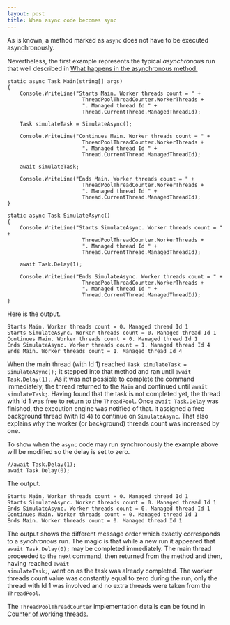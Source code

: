 ```yaml
---
layout: post
title: When async code becomes sync 
---
```


As is known, a method marked as <code>async</code> does not have to be executed asynchronously. 

Nevertheless, the first example represents the typical *asynchronous* run that well described in <a href="https://docs.microsoft.com/en-US/dotnet/csharp/programming-guide/concepts/async/task-asynchronous-programming-model#BKMK_WhatHappensUnderstandinganAsyncMethod">What happens in the asynchronous method.
</a>

<pre><code class="language-cs">static async Task Main(string[] args)
{
    Console.WriteLine("Starts Main. Worker threads count = " +
                        ThreadPoolThreadCounter.WorkerThreads +
                        ". Managed thread Id " +
                        Thread.CurrentThread.ManagedThreadId);

    Task simulateTask = SimulateAsync();

    Console.WriteLine("Continues Main. Worker threads count = " +
                        ThreadPoolThreadCounter.WorkerThreads +
                        ". Managed thread Id " +
                        Thread.CurrentThread.ManagedThreadId);

    await simulateTask;

    Console.WriteLine("Ends Main. Worker threads count = " +
                        ThreadPoolThreadCounter.WorkerThreads +
                        ". Managed thread Id " +
                        Thread.CurrentThread.ManagedThreadId);
}

static async Task SimulateAsync()
{
    Console.WriteLine("Starts SimulateAsync. Worker threads count = " +
                        ThreadPoolThreadCounter.WorkerThreads +
                        ". Managed thread Id " +
                        Thread.CurrentThread.ManagedThreadId);

    await Task.Delay(1);

    Console.WriteLine("Ends SimulateAsync. Worker threads count = " +
                        ThreadPoolThreadCounter.WorkerThreads +
                        ". Managed thread Id " +
                        Thread.CurrentThread.ManagedThreadId);
}</code></pre>

Here is the output.
<pre><code class="nohighlight">Starts Main. Worker threads count = 0. Managed thread Id 1
Starts SimulateAsync. Worker threads count = 0. Managed thread Id 1
Continues Main. Worker threads count = 0. Managed thread Id 1
Ends SimulateAsync. Worker threads count = 1. Managed thread Id 4
Ends Main. Worker threads count = 1. Managed thread Id 4</code></pre>

When the main thread (with Id 1) reached <code>Task simulateTask = SimulateAsync();</code> it stepped into that method and ran until <code>await Task.Delay(1);</code>. As it was not possible to complete the command immediately, the thread returned to the <code>Main</code> and continued until <code>await simulateTask;</code>. Having found that the task is not completed yet, the thread with Id 1 was free to return to the <code>ThreadPool</code>.
Once <code>await Task.Delay</code> was finished, the execution engine was notified of that. It assigned a free background thread (with Id 4) to continue on <code>SimulateAsync</code>. That also explains why the worker (or background) threads count was increased by one.

 To show when the <code>async</code> code may run synchronously the example above will be modified so the delay is set to zero.
 <pre><code class="language-cs">//await Task.Delay(1);
await Task.Delay(0);</code></pre>

The output.
<pre><code class="nohighlight">Starts Main. Worker threads count = 0. Managed thread Id 1
Starts SimulateAsync. Worker threads count = 0. Managed thread Id 1
Ends SimulateAsync. Worker threads count = 0. Managed thread Id 1
Continues Main. Worker threads count = 0. Managed thread Id 1
Ends Main. Worker threads count = 0. Managed thread Id 1</code></pre>

The output shows the different message order which exactly corresponds to a *synchronous* run. The magic is that while a new run it appeared that <code>await Task.Delay(0);</code> may be completed immediately. The main thread proceeded to the next command, then returned from the method and then, having reached <code>await simulateTask;</code>, went on as the task was already completed. The worker threads count value was constantly equal to zero during the run, only the thread with Id 1 was involved and no extra threads were taken from the <code>ThreadPool</code>.  

 The <code>ThreadPoolThreadCounter</code> implementation details can be found in <a href="/2020/07/29/Counter-of-working-threads">Counter of working threads.</a>
